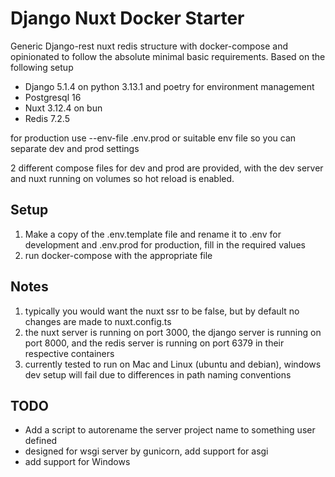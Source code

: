 # Django Nuxt Docker Starter

Generic Django-rest nuxt redis structure with docker-compose and opinionated to follow the absolute minimal basic requirements.
Based on the following setup

- Django 5.1.4 on python 3.13.1 and poetry for environment management
- Postgresql 16
- Nuxt 3.12.4 on bun
- Redis 7.2.5

for production use --env-file .env.prod or suitable env file so you can separate dev and prod settings

2 different compose files for dev and prod are provided, with the dev server and nuxt running on volumes so hot reload is enabled.

## Setup
1. Make a copy of the .env.template file and rename it to .env for development and .env.prod for production, fill in the required values
2. run docker-compose with the appropriate file

## Notes
1. typically you would want the nuxt ssr to be false, but by default no changes are made to nuxt.config.ts
2. the nuxt server is running on port 3000, the django server is running on port 8000, and the redis server is running on port 6379 in their respective containers
3. currently tested to run on Mac and Linux (ubuntu and debian), windows dev setup will fail due to differences in path naming conventions

## TODO
- Add a script to autorename the server project name to something user defined
- designed for wsgi server by gunicorn, add support for asgi
- add support for Windows